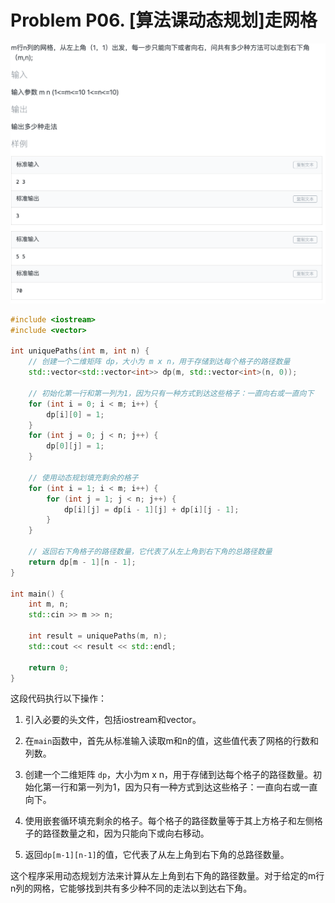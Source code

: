 # Problem P06. [算法课动态规划]走网格

![picture 0](.assets_IMG/Problem%20P06.%20%5B%E7%AE%97%E6%B3%95%E8%AF%BE%E5%8A%A8%E6%80%81%E8%A7%84%E5%88%92%5D%E8%B5%B0%E7%BD%91%E6%A0%BC/IMG_20231013-101904.png)

```cpp
#include <iostream>
#include <vector>

int uniquePaths(int m, int n) {
    // 创建一个二维矩阵 dp，大小为 m x n，用于存储到达每个格子的路径数量
    std::vector<std::vector<int>> dp(m, std::vector<int>(n, 0));

    // 初始化第一行和第一列为1，因为只有一种方式到达这些格子：一直向右或一直向下
    for (int i = 0; i < m; i++) {
        dp[i][0] = 1;
    }
    for (int j = 0; j < n; j++) {
        dp[0][j] = 1;
    }

    // 使用动态规划填充剩余的格子
    for (int i = 1; i < m; i++) {
        for (int j = 1; j < n; j++) {
            dp[i][j] = dp[i - 1][j] + dp[i][j - 1];
        }
    }

    // 返回右下角格子的路径数量，它代表了从左上角到右下角的总路径数量
    return dp[m - 1][n - 1];
}

int main() {
    int m, n;
    std::cin >> m >> n;

    int result = uniquePaths(m, n);
    std::cout << result << std::endl;

    return 0;
}
```

这段代码执行以下操作：

1. 引入必要的头文件，包括iostream和vector。

2. 在`main`函数中，首先从标准输入读取m和n的值，这些值代表了网格的行数和列数。

3. 创建一个二维矩阵 `dp`，大小为m x n，用于存储到达每个格子的路径数量。初始化第一行和第一列为1，因为只有一种方式到达这些格子：一直向右或一直向下。

4. 使用嵌套循环填充剩余的格子。每个格子的路径数量等于其上方格子和左侧格子的路径数量之和，因为只能向下或向右移动。

5. 返回`dp[m-1][n-1]`的值，它代表了从左上角到右下角的总路径数量。

这个程序采用动态规划方法来计算从左上角到右下角的路径数量。对于给定的m行n列的网格，它能够找到共有多少种不同的走法以到达右下角。
